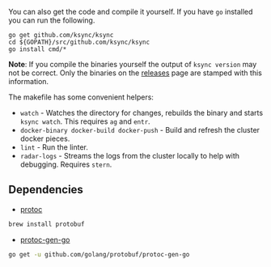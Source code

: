 You can also get the code and compile it yourself. If you have `go` installed you can run the following.

```shell
go get github.com/ksync/ksync
cd ${GOPATH}/src/github.com/ksync/ksync
go install cmd/*
```

**Note**: If you compile the binaries yourself the output of `ksync version` may not be correct. Only the binaries on the [releases](https://github.com/ksync/ksync/releases) page are stamped with this information.

The makefile has some convenient helpers:

- `watch` - Watches the directory for changes, rebuilds the binary and starts `ksync watch`. This requires `ag` and `entr`.
- `docker-binary docker-build docker-push` - Build and refresh the cluster docker pieces.
- `lint` - Run the linter.
- `radar-logs` - Streams the logs from the cluster locally to help with debugging. Requires `stern`.

## Dependencies

- [protoc][protoc]

```bash
brew install protobuf
```

- [protoc-gen-go][protoc-gen-go]

```bash
go get -u github.com/golang/protobuf/protoc-gen-go
```

[protoc]: https://github.com/golang/protobuf/
[protoc-gen-go]: https://github.com/golang/protobuf/
[mirror]: https://github.com/stephenh/mirror
